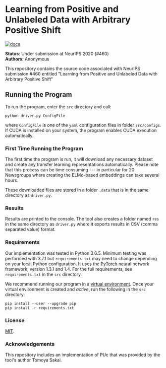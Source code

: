 # Learning from Positive and Unlabeled Data with Arbitrary Positive Shift

[![docs](https://img.shields.io/badge/license-MIT-blue.svg)](https://github.com/AnonNeurIPS20/arbitrary_pu/blob/master/LICENSE)

**Status**: Under submission at NeurIPS 2020 (#460)  
**Authors**: Anonymous

This repository contains the source code associated with NeurIPS submission #460 entitled "Learning from Positive and Unlabeled Data with Arbitrary Positive Shift"

## Running the Program

To run the program, enter the `src` directory and call:

`python driver.py ConfigFile`

where `ConfigFile` is one of the `yaml` configuration files in folder `src/configs`. If CUDA is installed on your system, the program enables CUDA execution automatically.

### First Time Running the Program

The first time the program is run, it will download any necessary dataset and create any transfer learning representations automatically.  Please note that this process can be time consuming --- in particular for 20 Newsgroups where creating the ELMo-based embeddings can take several hours.

These downloaded files are stored in a folder `.data` that is in the same directory as `driver.py`.

### Results

Results are printed to the console. The tool also creates a folder named `res` in the same directory as `driver.py` where it exports results in CSV (comma separated value) format.

### Requirements

Our implementation was tested in Python 3.6.5.  Minimum testing was performed with 3.7.1 but `requirements.txt` may need to change depending on your local Python configuration.  It uses the [PyTorch](https://pytorch.org/) neural network framework, version 1.3.1 and 1.4.  For the full requirements, see `requirements.txt` in the `src` directory.

We recommend running our program in a [virtual environment](https://docs.python.org/3/tutorial/venv.html).  Once your virtual environment is created and *active*, run the following in the `src` directory:

```
pip install --user --upgrade pip
pip install -r requirements.txt
```

### License

[MIT](https://github.com/AnonNeurIPS20/arbitrary_pu/blob/master/LICENSE).

### Acknowledgements

This repository includes an implementation of PUc that was provided by the tool's author Tomoya Sakai.
